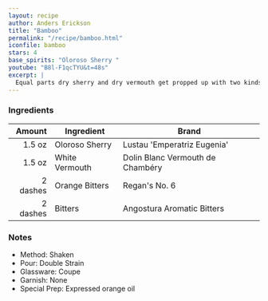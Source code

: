 ```yaml
---
layout: recipe
author: Anders Erickson
title: "Bamboo"
permalink: "/recipe/bamboo.html"
iconfile: bamboo
stars: 4
base_spirits: "Oloroso Sherry "
youtube: "B8l-F1qcTYU&t=48s"
excerpt: |
  Equal parts dry sherry and dry vermouth get propped up with two kinds of bitters in the Bamboo, a low-alcohol classic cocktail.
---
```


### Ingredients

|   Amount | Ingredient     | Brand                            |
| -------: | -------------- | -------------------------------- |
|   1.5 oz | Oloroso Sherry | Lustau 'Emperatriz Eugenia'      |
|   1.5 oz | White Vermouth | Dolin Blanc Vermouth de Chambéry |
| 2 dashes | Orange Bitters | Regan's No. 6                    |
| 2 dashes | Bitters        | Angostura Aromatic Bitters       |

### Notes

- Method: Shaken
- Pour: Double Strain
- Glassware: Coupe
- Garnish: None
- Special Prep: Expressed orange oil
